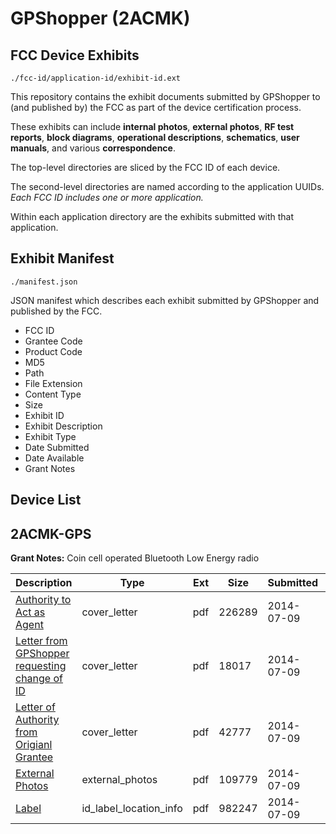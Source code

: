 # GPShopper (2ACMK)
## FCC Device Exhibits

```
./fcc-id/application-id/exhibit-id.ext
```

This repository contains the exhibit documents submitted by GPShopper to (and published by) the FCC as part of the device certification process.

These exhibits can include **internal photos**, **external photos**, **RF test reports**, **block diagrams**, **operational descriptions**, **schematics**, **user manuals**, and various **correspondence**.

The top-level directories are sliced by the FCC ID of each device.

The second-level directories are named according to the application UUIDs. *Each FCC ID includes one or more application.*

Within each application directory are the exhibits submitted with that application. 

## Exhibit Manifest

```
./manifest.json
```

JSON manifest which describes each exhibit submitted by GPShopper and published by the FCC.

- FCC ID
- Grantee Code
- Product Code
- MD5
- Path
- File Extension
- Content Type
- Size
- Exhibit ID
- Exhibit Description
- Exhibit Type
- Date Submitted
- Date Available
- Grant Notes

## Device List
## 2ACMK-GPS
**Grant Notes:** Coin cell operated Bluetooth Low Energy radio

| Description | Type | Ext | Size | Submitted | Available |
| ----------- | ---- | --- | ---- | --------- | --------- |
| [Authority to Act as Agent](2ACMK-GPS/3745d24e48691d9a410f8ba18934bdea/2320051.pdf) | cover_letter | pdf | 226289 | 2014-07-09 | 2014-07-11 |
| [Letter from GPShopper requesting change of ID](2ACMK-GPS/3745d24e48691d9a410f8ba18934bdea/2320052.pdf) | cover_letter | pdf | 18017 | 2014-07-09 | 2014-07-11 |
| [Letter of Authority from Origianl Grantee](2ACMK-GPS/3745d24e48691d9a410f8ba18934bdea/2320053.pdf) | cover_letter | pdf | 42777 | 2014-07-09 | 2014-07-11 |
| [External Photos](2ACMK-GPS/3745d24e48691d9a410f8ba18934bdea/2320054.pdf) | external_photos | pdf | 109779 | 2014-07-09 | 2014-07-11 |
| [Label](2ACMK-GPS/3745d24e48691d9a410f8ba18934bdea/2320055.pdf) | id_label_location_info | pdf | 982247 | 2014-07-09 | 2014-07-11 |
